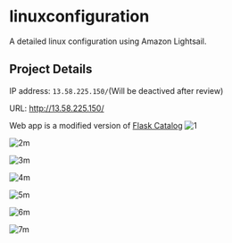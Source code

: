 # linuxconfiguration
A detailed linux configuration using Amazon Lightsail.

## Project Details
IP address: ```13.58.225.150/```(Will be deactived after review)

URL: http://13.58.225.150/

Web app is a modified version of [Flask Catalog](https://github.com/chillieguy/flask-catalog-app)
![1](https://user-images.githubusercontent.com/21030885/38419742-7f5bdd56-39dc-11e8-993b-d11a07731f41.jpg)

![2m](https://user-images.githubusercontent.com/21030885/38419774-9d50cfce-39dc-11e8-8bc4-e473782db92b.jpg)

![3m](https://user-images.githubusercontent.com/21030885/38419792-b267820e-39dc-11e8-8356-b788fe99c1ff.jpg)

![4m](https://user-images.githubusercontent.com/21030885/38419919-23427628-39dd-11e8-82c4-e6bf635ef801.jpg)

![5m](https://user-images.githubusercontent.com/21030885/38419928-27ce0928-39dd-11e8-875f-44bddb3d6b1b.jpg)

![6m](https://user-images.githubusercontent.com/21030885/38419959-3f5f581c-39dd-11e8-978d-e9cd738ba0c0.jpg)

![7m](https://user-images.githubusercontent.com/21030885/38419975-45795784-39dd-11e8-947b-9241cc389ef6.jpg)



